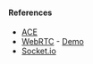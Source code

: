 #### References

* [ACE](http://ace.ajax.org/#nav=about)
* [WebRTC](http://www.webrtc.org/) - [Demo](http://www.webrtc.org/demo)
* [Socket.io](http://socket.io/)